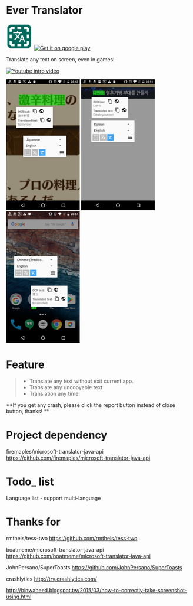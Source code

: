 
# Ever Translator
<img src="OnScreenTranslator/mipmap-hdpi/icon.png"></img>
[![Get it on google play](https://play.google.com/intl/en_us/badges/images/badge_new.png)](https://play.google.com/store/apps/details?id=tw.firemaples.onscreenocr)

Translate any text on screen, even in games!

[![Youtube intro video](https://img.youtube.com/vi/Y0OjF-luuDE/0.jpg)](https://www.youtube.com/watch?v=Y0OjF-luuDE)

<img width="200px" src="OnScreenTranslator/PlayStore/device-2016-12-08-204259.png"></img>
<img width="200px" src="OnScreenTranslator/PlayStore/device-2016-12-08-205120.png"></img>
<img width="200px" src="OnScreenTranslator/PlayStore/device-2016-12-08-205741.png"></img>

# Feature
>- Translate any text without exit current app.
>- Translate any uncopyable text
>- Translation any time!

**If you get any crash, please click the report button instead of close button, thanks! **

# Project dependency
firemaples/microsoft-translator-java-api
https://github.com/firemaples/microsoft-translator-java-api

# Todo_ list
Language list - support multi-language

# Thanks for
rmtheis/tess-two
https://github.com/rmtheis/tess-two

boatmeme/microsoft-translator-java-api
https://github.com/boatmeme/microsoft-translator-java-api

JohnPersano/SuperToasts
https://github.com/JohnPersano/SuperToasts

crashlytics
http://try.crashlytics.com/

http://binwaheed.blogspot.tw/2015/03/how-to-correctly-take-screenshot-using.html
